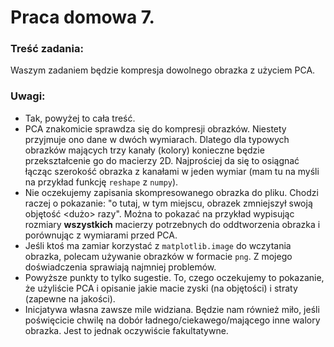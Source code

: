 # Praca domowa 7.

### Treść zadania:
Waszym zadaniem będzie kompresja dowolnego obrazka z użyciem PCA.

### Uwagi:
* Tak, powyżej to cała treść.
* PCA znakomicie sprawdza się do kompresji obrazków. Niestety przyjmuje ono dane w dwóch wymiarach.
Dlatego dla typowych obrazków mających trzy kanały (kolory) konieczne będzie przekształcenie go do macierzy 2D.
Najprościej da się to osiągnać łącząc szerokość obrazka z kanałami w jeden wymiar (mam tu na myśli na przykład funkcję `reshape` z `numpy`).
* Nie oczekujemy zapisania skompresowanego obrazka do pliku. Chodzi raczej o pokazanie:
"o tutaj, w tym miejscu, obrazek zmniejszył swoją objętość <dużo> razy".
Można to pokazać na przykład wypisując rozmiary **wszystkich** macierzy potrzebnych do oddtworzenia obrazka i porównując
z wymiarami przed PCA.
* Jeśli ktoś ma zamiar korzystać z `matplotlib.image` do wczytania obrazka, polecam używanie obrazków w formacie `png`.
Z mojego doświadczenia sprawiają najmniej problemów.
* Powyższe punkty to tylko sugestie. To, czego oczekujemy to pokazanie, że użyliście PCA i opisanie jakie macie zyski (na objętości) i straty (zapewne na jakości).
* Inicjatywa własna zawsze mile widziana. Będzie nam również miło, jeśli poświęcicie chwilę na dobór ładnego/ciekawego/mającego inne walory obrazka. Jest to jednak oczywiście fakultatywne.
